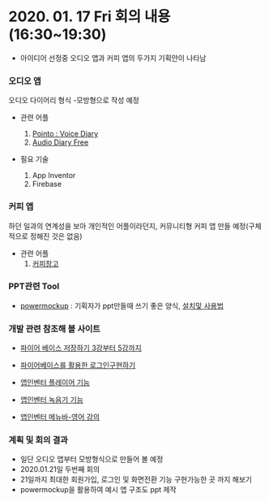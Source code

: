 # 2020. 01. 17 Fri 회의 내용 (16:30~19:30)

- 아이디어 선정중 오디오 앱과 커피 앱의 두가지 기획안이 나타남

### 오디오 앱

오디오 다이어리 형식 -모방형으로 작성 예정

- 관련 어플
  1. [Pointo : Voice Diary](https://play.google.com/store/apps/details?id=app.pointo)
  2. [Audio Diary Free](https://play.google.com/store/apps/details?id=rabbitfoot.audiodiary.free)

- 필요 기술
  1. App Inventor
  2. Firebase

### 커피 앱

하던 일과의 연계성을 보아 개인적인 어플이라던지, 커뮤니티형 커피 앱 만들 예정(구체적으로 정해진 것은 없음)

- 관련 어플
  1. [커피창고](https://play.google.com/store/apps/details?id=com.a86gram.coffee.free)

### PPT관련 Tool

- [powermockup](https://www.powermockup.com/) : 기획자가 ppt만들때 쓰기 좋은 양식, [설치및 사용법](https://dololak.tistory.com/586)

### 개발 관련 참조해 볼 사이트

- [파이어 베이스 저장하기 3강부터 5강까지](https://www.youtube.com/watch?v=RooNPwpFmcg&list=PLz2iXe7EqJOPLlqhK3x9ipGDoVDYwUdqK&index=3)

- [파이어베이스를 활용한 로그인구현하기](https://openlearn.kr/m/?vidID=abA02KbgdDI&sca1=%EC%A0%84%EB%AC%B8%EC%A7%81%EB%AC%B4&sca2=%EC%A0%95%EB%B3%B4%ED%86%B5%EC%8B%A0)

- [앱인벤터 플레이어 기능](http://blog.naver.com/edisondl/221068795451)

- [앱인벤터 녹음기 기능](https://m.blog.naver.com/edisondl/221080220237)

- [앱인벤터 메뉴바-영어 강의](https://www.youtube.com/watch?v=pTYs04kdM8U)

### 계획 및 회의 결과

- 일단 오디오 앱부터 모방형식으로 만들어 볼 예정
- 2020.01.21일 두번째 회의
- 21일까지 최대한 회원가입, 로그인 및 화면전환 기능 구현가능한 곳 까지 해보기
- powermockup을 활용하여 예시 앱 구조도 ppt 제작
